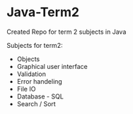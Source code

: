 # Java-Term2
Created Repo for term 2 subjects in Java

Subjects for term2:
* Objects
* Graphical user interface
* Validation
* Error handeling
* File IO
* Database - SQL
* Search / Sort
